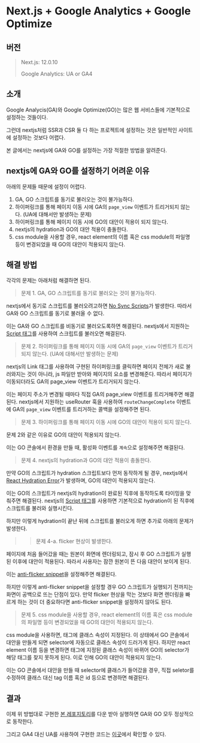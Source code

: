 # Next.js + Google Analytics + Google Optimize

## 버전

> Next.js: 12.0.10
> 
> Google Analytics: UA or GA4

## 소개

Google Analycis(GA)와 Google Optimize(GO)는 많은 웹 서비스들에 기본적으로 설정하는 것들이다.

그런데 nextjs처럼 SSR과 CSR 둘 다 하는 프로젝트에 설정하는 것은 일반적인 사이트에 설정하는 것보다 어렵다.

본 글에서는 nextjs에 GA와 GO를 설정하는 가장 적절한 방법을 알려준다.

## nextjs에 GA와 GO를 설정하기 어려운 이유

아래의 문제들 때문에 설정이 어렵다.

1. GA, GO 스크립트를 동기로 불러오는 것이 불가능하다.
2. 하이퍼링크를 통해 페이지 이동 시에 GA의 `page_view` 이벤트가 트리거되지 않는다. (UA에 대해서만 발생하는 문제)
3. 하이퍼링크를 통해 페이지 이동 시에 GO의 대안이 적용이 되지 않는다.
4. nextjs의 hydration과 GO의 대안 적용이 충돌한다.
5. css module을 사용할 경우, react element의 이름 혹은 css module의 파일명 등이 변경되었을 때 GO의 대안이 적용되지 않는다.

## 해결 방법

각각의 문제는 아래처럼 해결하면 된다.

> 문제 1. GA, GO 스크립트를 동기로 불러오는 것이 불가능하다.

nextjs에서 동기로 스크립트를 불러오려고하면 [No Sync Scripts](https://nextjs.org/docs/messages/no-sync-scripts)가 발생한다. 따라서 GA와 GO 스크립트를 동기로 불러올 수 없다.

이는 GA와 GO 스크립트를 비동기로 불러오도록하면 해결된다. nextjs에서 지원하는 [Script 태그](https://nextjs.org/docs/basic-features/script)를 사용하여 스크립트를 불러오면 해결된다.

> 문제 2. 하이퍼링크를 통해 페이지 이동 시에 GA의 `page_view` 이벤트가 트리거되지 않는다. (UA에 대해서만 발생하는 문제)

nextjs의 Link 태그를 사용하여 구현된 하이퍼링크를 클릭하면 페이지 전체가 새로 불러와지는 것이 아니라, js 파일만 받아와 페이지의 요소를 변경해준다. 따라서 페이지가 이동되더라도 GA의 page_view 이벤트가 트리거되지 않는다.

이는 페이지 주소가 변경될 때마다 직접 GA의 page_view 이벤트를 트리거해주면 해결된다. nextjs에서 지원하는 useRouter 훅을 사용하여 `routeChangeComplete` 이벤트에 GA의 `page_view` 이벤트를 트리거하는 콜백을 설정해주면 된다.

> 문제 3. 하이퍼링크를 통해 페이지 이동 시에 GO의 대안이 적용이 되지 않는다.

문제 2와 같은 이유로 GO의 대안이 적용되지 않는다.

이는 GO 콘솔에서 환경을 만들 때, 활성화 이벤트를 `계속`으로 설정해주면 해결된다.

> 문제 4. nextjs의 hydration과 GO의 대안 적용이 충돌한다.

만약 GO의 스크립트가 hydration 스크립트보다 먼저 동작하게 될 경우, nextjs에서 [React Hydration Error](https://nextjs.org/docs/messages/react-hydration-error)가 발생하며, GO의 대안이 적용되지 않는다.

이는 GO의 스크립트가 nextjs의 hydration이 완료된 직후에 동작하도록 타이밍을 맞춰주면 해결된다. nextjs의 [Script 태그](https://nextjs.org/docs/basic-features/script#afterinteractive)를 사용하면 기본적으로 hydration이 된 직후에 스크립트를 불러와 실행시킨다.

하지만 이렇게 hydration이 끝난 뒤에 스크립트를 불러오게 하면 추가로 아래의 문제가 발생한다.

>> 문제 4-a. flicker 현상이 발생한다.

페이지에 처음 들어갔을 때는 원본이 화면에 렌더링되고, 잠시 후 GO 스크립트가 실행된 이후에 대안이 적용된다. 따라서 사용자는 잠깐 원본이 뜬 다음 대안이 보이게 된다.

이는 [anti-flicker snippet](https://support.google.com/optimize/answer/7100284)을 설정해주면 해결된다.

하지만 이렇게 anti-flicker snippet을 설정할 경우 GO 스크립트가 실행되기 전까지는 화면이 공백으로 뜨는 단점이 있다. 만약 flicker 현상을 막는 것보다 화면 렌더링을 빠르게 하는 것이 더 중요하다면 anti-flicker snippet을 설정하지 않아도 된다.

> 문제 5. css module을 사용할 경우, react element의 이름 혹은 css module의 파일명 등이 변경되었을 때 GO의 대안이 적용되지 않는다.

css module을 사용하면, 태그에 클래스 속성이 지정된다. 이 상태에서 GO 콘솔에서 대안을 만들게 되면 selector에 자동으로 클래스 속성이 드러가게 된다. 하지만 react element 이름 등을 변경하면 태그에 지정된 클래스 속성이 바뀌어 GO의 selector가 해당 태그를 찾지 못하게 된다. 이로 인해 GO의 대안이 적용되지 않는다.

이는 GO 콘솔에서 대안을 만들 때 selector에 클래스가 들어갔을 경우, 직접 seletor를 수정하여 클래스 대신 tag 이름 혹은 id 등으로 변경하면 해결된다.

## 결과

이제 위 방법대로 구현한 [본 레포지토리](https://github.com/hyunjunian/nextjs-with-ga4-go)를 다운 받아 실행하면 GA와 GO 모두 정상적으로 동작한다.

그리고 GA4 대신 UA를 사용하여 구현한 코드는 [이곳](https://github.com/youha-info/nextjs-with-ga-go)에서 확인할 수 있다.
